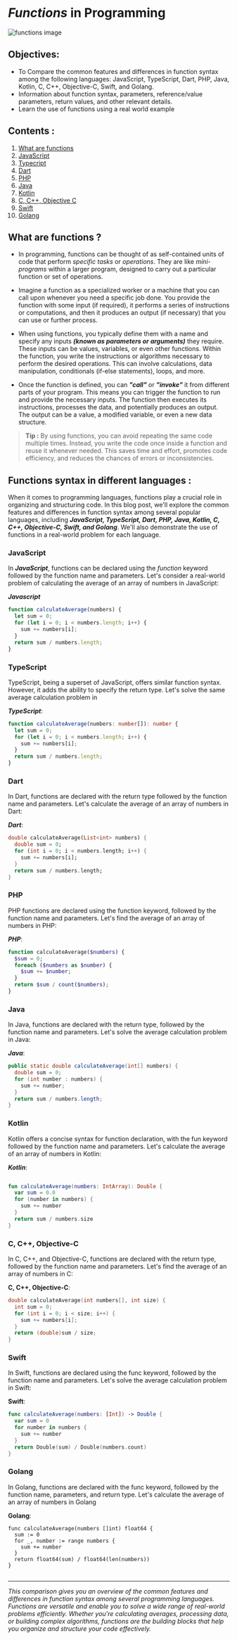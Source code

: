# **_Functions_ in Programming**

![functions image](https://www.sentinelone.com/wp-content/uploads/2019/10/23130933/A_cloud_with_the_word_function_signifying_google_cloud_functions.png)

## Objectives:

- To Compare the common features and differences in function syntax among the following languages: JavaScript, TypeScript, Dart, PHP, Java, Kotlin, C, C++, Objective-C, Swift, and Golang.
- Information about function syntax, parameters, reference/value parameters, return values, and other relevant details.
- Learn the use of functions using a real world example

## Contents :

1. [What are functions](#what-are-functions)
2. [JavaScript](#javascript)
3. [Typecript](#typescript)
4. [Dart](#dart)
5. [PHP](#php)
6. [Java](#java)
7. [Kotlin](#kotlin)
8. [C, C++, Objective C](#c-c-objective-c)
9. [Swift](#swift)
10. [Golang](#golang)

## **What are functions ?**

- In programming, functions can be thought of as self-contained units of code that perform _specific tasks_ or _operations_. They are like _mini-programs_ within a larger program, designed to carry out a particular function or set of operations.

- Imagine a function as a specialized worker or a machine that you can call upon whenever you need a specific job done. You provide the function with some input (if required), it performs a series of instructions or computations, and then it produces an output (if necessary) that you can use or further process.

- When using functions, you typically define them with a name and specify any inputs **_(known as parameters or arguments)_** they require. These inputs can be values, variables, or even other functions. Within the function, you write the instructions or algorithms necessary to perform the desired operations. This can involve calculations, data manipulation, conditionals (if-else statements), loops, and more.

- Once the function is defined, you can **_"call"_** or **_"invoke"_** it from different parts of your program. This means you can trigger the function to run and provide the necessary inputs. The function then executes its instructions, processes the data, and potentially produces an output. The output can be a value, a modified variable, or even a new data structure.

> **Tip :** By using functions, you can avoid repeating the same code multiple times. Instead, you write the code once inside a function and reuse it whenever needed. This saves time and effort, promotes code efficiency, and reduces the chances of errors or inconsistencies.

## Functions syntax in different languages :

When it comes to programming languages, functions play a crucial role in organizing and structuring code. In this blog post, we'll explore the common features and differences in function syntax among several popular languages, including **_JavaScript, TypeScript, Dart, PHP, Java, Kotlin, C, C++, Objective-C, Swift, and Golang_**. We'll also demonstrate the use of functions in a real-world problem for each language.

### **JavaScript**

In **_JavaScript_**, functions can be declared using the _function_ keyword followed by the function name and parameters. Let's consider a real-world problem of calculating the average of an array of numbers in JavaScript:

**_Javascript_**

```js
function calculateAverage(numbers) {
  let sum = 0;
  for (let i = 0; i < numbers.length; i++) {
    sum += numbers[i];
  }
  return sum / numbers.length;
}
```

### **TypeScript**

TypeScript, being a superset of JavaScript, offers similar function syntax. However, it adds the ability to specify the return type. Let's solve the same average calculation problem in

**_TypeScript_**:

```ts
function calculateAverage(numbers: number[]): number {
  let sum = 0;
  for (let i = 0; i < numbers.length; i++) {
    sum += numbers[i];
  }
  return sum / numbers.length;
}
```

### **Dart**

In Dart, functions are declared with the return type followed by the function name and parameters. Let's calculate the average of an array of numbers in Dart:

**_Dart_**:

```dart
double calculateAverage(List<int> numbers) {
  double sum = 0;
  for (int i = 0; i < numbers.length; i++) {
    sum += numbers[i];
  }
  return sum / numbers.length;
}

```

### **PHP**

PHP functions are declared using the function keyword, followed by the function name and parameters. Let's find the average of an array of numbers in PHP:

**_PHP_**:

```php
function calculateAverage($numbers) {
  $sum = 0;
  foreach ($numbers as $number) {
    $sum += $number;
  }
  return $sum / count($numbers);
}
```

### **Java**

In Java, functions are declared with the return type, followed by the function name and parameters. Let's solve the average calculation problem in Java:

**_Java_**:

```java
public static double calculateAverage(int[] numbers) {
  double sum = 0;
  for (int number : numbers) {
    sum += number;
  }
  return sum / numbers.length;
}
```

### **Kotlin**

Kotlin offers a concise syntax for function declaration, with the fun keyword followed by the function name and parameters. Let's calculate the average of an array of numbers in Kotlin:

**_Kotlin_**:

```kotlin

fun calculateAverage(numbers: IntArray): Double {
  var sum = 0.0
  for (number in numbers) {
    sum += number
  }
  return sum / numbers.size
}
```

### **C, C++, Objective-C**

In C, C++, and Objective-C, functions are declared with the return type, followed by the function name and parameters. Let's find the average of an array of numbers in C:

**C, C++, Objective-C**:

```c
double calculateAverage(int numbers[], int size) {
  int sum = 0;
  for (int i = 0; i < size; i++) {
    sum += numbers[i];
  }
  return (double)sum / size;
}
```

### **Swift**

In Swift, functions are declared using the func keyword, followed by the function name and parameters. Let's solve the average calculation problem in Swift:

**Swift**:

```swift
func calculateAverage(numbers: [Int]) -> Double {
  var sum = 0
  for number in numbers {
    sum += number
  }
  return Double(sum) / Double(numbers.count)
}

```

### **Golang**

In Golang, functions are declared with the func keyword, followed by the function name, parameters, and return type. Let's calculate the average of an array of numbers in Golang

**Golang**:

```golang
func calculateAverage(numbers []int) float64 {
  sum := 0
  for _, number := range numbers {
    sum += number
  }
  return float64(sum) / float64(len(numbers))
}


```

---

_This comparison gives you an overview of the common features and differences in function syntax among several programming languages. Functions are versatile and enable you to solve a wide range of real-world problems efficiently. Whether you're calculating averages, processing data, or building complex algorithms, functions are the building blocks that help you organize and structure your code effectively._
